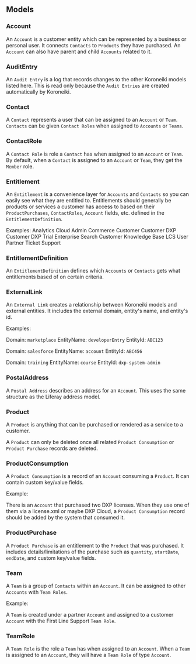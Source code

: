 ## Models

### Account

An `Account` is a customer entity which can be represented by a business or
personal user. It connects `Contacts` to `Products` they have purchased. An
`Account` can also have parent and child `Accounts` related to it.

### AuditEntry

An `Audit Entry` is a log that records changes to the other Koroneiki models
listed here. This is read only because the `Audit Entries` are created
automatically by Koroneiki.

### Contact

A `Contact` represents a user that can be assigned to an `Account` or `Team`.
`Contacts` can be given `Contact Roles` when assigned to `Accounts` or `Teams`.

### ContactRole

A `Contact Role` is role a `Contact` has when assigned to an `Account` or
`Team`. By default, when a `Contact` is assigned to an `Account` or `Team`, they
get the `Member` role.

### Entitlement

An `Entitlement` is a convenience layer for `Accounts` and `Contacts` so you can
easily see what they are entitled to. Entitlements should generally be products
or services a customer has access to based on their `ProductPurchases`,
`ContactRoles`, `Account` fields, etc. defined in the `EntitlementDefinition`.

Examples:
Analytics Cloud Admin
Commerce Customer
Customer
DXP Customer
DXP Trial
Enterprise Search Customer
Knowledge Base
LCS User
Partner
Ticket Support

### EntitlementDefinition

An `EntitlementDefinition` defines which `Accounts` or `Contacts` gets what
entitlements based of on certain criteria.

### ExternalLink

An `External Link` creates a relationship between Koroneiki models and external
entities. It includes the external domain, entity's name, and entity's id.

Examples:

Domain: `marketplace`
EntityName: `developerEntry`
EntityId: `ABC123`

Domain: `salesforce`
EntityName: `account`
EntityId: `ABC456`

Domain: `training`
EntityName: `course`
EntityId: `dxp-system-admin`

### PostalAddress

A `Postal Address` describes an address for an `Account`. This uses the same
structure as the Liferay address model.

### Product

A `Product` is anything that can be purchased or rendered as a service to a
customer.

A `Product` can only be deleted once all related `Product Consumption` or
`Product Purchase` records are deleted.

### ProductConsumption

A `Product Consumption` is a record of an `Account` consuming a `Product`. It
can contain custom key/value fields.

Example:

There is an `Account` that purchased two DXP licenses. When they use one of them
via a license.xml or maybe DXP Cloud, a `Product Consumption` record should be
added by the system that consumed it.

### ProductPurchase

A `Product Purchase` is an entitlement to the `Product` that was purchased. It
includes details/limitations of the purchase such as `quantity`, `startDate`,
`endDate`, and custom key/value fields.

### Team

A `Team` is a group of `Contacts` within an `Account`. It can be assigned to
other `Accounts` with `Team Roles`.

Example:

A `Team` is created under a partner `Account` and assigned to a customer
`Account` with the First Line Support `Team Role`.

### TeamRole

A `Team Role` is the role a `Team` has when assigned to an `Account`. When a
`Team` is assigned to an `Account`, they will have a `Team Role` of type
`Account`.